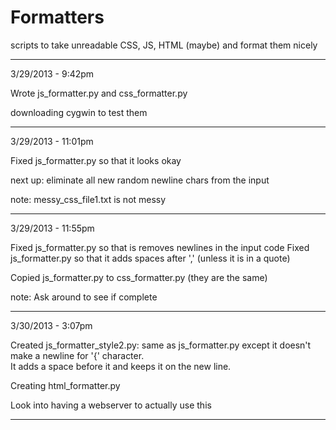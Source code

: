 Formatters
==========

scripts to take unreadable CSS, JS, HTML (maybe) and format them nicely

-------------

3/29/2013 - 9:42pm

Wrote js_formatter.py and css_formatter.py

downloading cygwin to test them

-------------

3/29/2013 - 11:01pm

Fixed js_formatter.py so that it looks okay

next up: eliminate all new random newline chars from the input

note: messy_css_file1.txt is not messy

-------------

3/29/2013 - 11:55pm

Fixed js_formatter.py so that is removes newlines in the input code
Fixed js_formatter.py so that it adds spaces after ',' (unless it is in a quote)

Copied js_formatter.py to css_formatter.py (they are the same)

note: Ask around to see if complete

--------------

3/30/2013 - 3:07pm

Created js_formatter_style2.py: same as js_formatter.py except it doesn't make a newline for '{' character.  
It adds a space before it and keeps it on the new line.

Creating html_formatter.py

Look into having a webserver to actually use this

--------------

